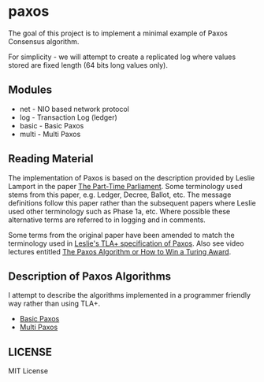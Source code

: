 # paxos

The goal of this project is to implement a minimal example of Paxos Consensus algorithm.

For simplicity - we will attempt to create a replicated log where values stored are fixed length (64 bits long values only). 

## Modules

* net - NIO based network protocol
* log - Transaction Log (ledger)
* basic - Basic Paxos  
* multi - Multi Paxos

## Reading Material

The implementation of Paxos is based on the description provided by Leslie Lamport in the paper
[The Part-Time Parliament](http://lamport.azurewebsites.net/pubs/lamport-paxos.pdf). Some terminology
used stems from this paper, e.g. Ledger, Decree, Ballot, etc. The message definitions follow this paper
rather than the subsequent papers where Leslie used other terminology such as Phase 1a, etc.
Where possible these alternative terms are referred to in logging and in comments.

Some terms from the original paper have been amended to match the terminology used in [Leslie's TLA+ specification
of Paxos](http://lamport.azurewebsites.net/tla/st-pete-lecture-exercises.zip). Also see video
lectures entitled [The Paxos Algorithm or How to Win a Turing Award](https://lamport.azurewebsites.net/tla/paxos-algorithm.html).

## Description of Paxos Algorithms

I attempt to describe the algorithms implemented in a programmer friendly way rather than using TLA+.

* [Basic Paxos](basic/Basic-Paxos.md)
* [Multi Paxos](multi/Multi-Paxos.md)


## LICENSE

MIT License